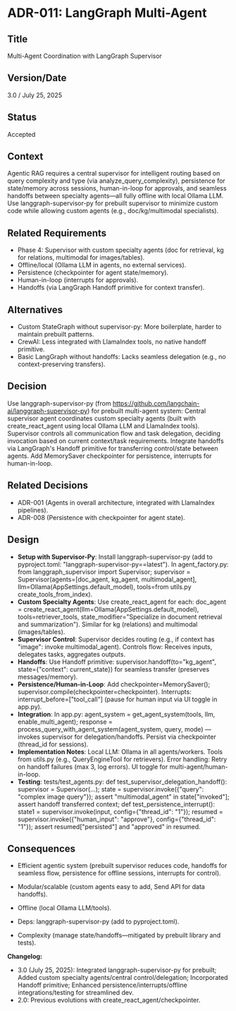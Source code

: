 # ADR-011: LangGraph Multi-Agent

## Title

Multi-Agent Coordination with LangGraph Supervisor

## Version/Date

3.0 / July 25, 2025

## Status

Accepted

## Context

Agentic RAG requires a central supervisor for intelligent routing based on query complexity and type (via analyze_query_complexity), persistence for state/memory across sessions, human-in-loop for approvals, and seamless handoffs between specialty agents—all fully offline with local Ollama LLM. Use langgraph-supervisor-py for prebuilt supervisor to minimize custom code while allowing custom agents (e.g., doc/kg/multimodal specialists).

## Related Requirements

- Phase 4: Supervisor with custom specialty agents (doc for retrieval, kg for relations, multimodal for images/tables).
- Offline/local (Ollama LLM in agents, no external services).
- Persistence (checkpointer for agent state/memory).
- Human-in-loop (interrupts for approvals).
- Handoffs (via LangGraph Handoff primitive for context transfer).

## Alternatives

- Custom StateGraph without supervisor-py: More boilerplate, harder to maintain prebuilt patterns.
- CrewAI: Less integrated with LlamaIndex tools, no native handoff primitive.
- Basic LangGraph without handoffs: Lacks seamless delegation (e.g., no context-preserving transfers).

## Decision

Use langgraph-supervisor-py (from <https://github.com/langchain-ai/langgraph-supervisor-py>) for prebuilt multi-agent system: Central supervisor agent coordinates custom specialty agents (built with create_react_agent using local Ollama LLM and LlamaIndex tools). Supervisor controls all communication flow and task delegation, deciding invocation based on current context/task requirements. Integrate handoffs via LangGraph's Handoff primitive[](https://langchain-ai.github.io/langgraph/agents/multi-agent/) for transferring control/state between agents. Add MemorySaver checkpointer for persistence, interrupts for human-in-loop.

## Related Decisions

- ADR-001 (Agents in overall architecture, integrated with LlamaIndex pipelines).
- ADR-008 (Persistence with checkpointer for agent state).

## Design

- **Setup with Supervisor-Py**: Install langgraph-supervisor-py (add to pyproject.toml: "langgraph-supervisor-py==latest"). In agent_factory.py: from langgraph_supervisor import Supervisor; supervisor = Supervisor(agents=[doc_agent, kg_agent, multimodal_agent], llm=Ollama(AppSettings.default_model), tools=from utils.py create_tools_from_index).
- **Custom Specialty Agents**: Use create_react_agent for each: doc_agent = create_react_agent(llm=Ollama(AppSettings.default_model), tools=retriever_tools, state_modifier="Specialize in document retrieval and summarization"). Similar for kg (relations) and multimodal (images/tables).
- **Supervisor Control**: Supervisor decides routing (e.g., if context has "image": invoke multimodal_agent). Controls flow: Receives inputs, delegates tasks, aggregates outputs.
- **Handoffs**: Use Handoff primitive: supervisor.handoff(to="kg_agent", state={"context": current_state}) for seamless transfer (preserves messages/memory).
- **Persistence/Human-in-Loop**: Add checkpointer=MemorySaver(); supervisor.compile(checkpointer=checkpointer). Interrupts: interrupt_before=["tool_call"] (pause for human input via UI toggle in app.py).
- **Integration**: In app.py: agent_system = get_agent_system(tools, llm, enable_multi_agent); response = process_query_with_agent_system(agent_system, query, mode) — invokes supervisor for delegation/handoffs. Persist via checkpointer (thread_id for sessions).
- **Implementation Notes**: Local LLM: Ollama in all agents/workers. Tools from utils.py (e.g., QueryEngineTool for retrievers). Error handling: Retry on handoff failures (max 3, log errors). UI toggle for multi-agent/human-in-loop.
- **Testing**: tests/test_agents.py: def test_supervisor_delegation_handoff(): supervisor = Supervisor(...); state = supervisor.invoke({"query": "complex image query"}); assert "multimodal_agent" in state["invoked"]; assert handoff transferred context; def test_persistence_interrupt(): state1 = supervisor.invoke(input, config={"thread_id": "1"}); resumed = supervisor.invoke({"human_input": "approve"}, config={"thread_id": "1"}); assert resumed["persisted"] and "approved" in resumed.

## Consequences

- Efficient agentic system (prebuilt supervisor reduces code, handoffs for seamless flow, persistence for offline sessions, interrupts for control).
- Modular/scalable (custom agents easy to add, Send API for data handoffs).
- Offline (local Ollama LLM/tools).

- Deps: langgraph-supervisor-py (add to pyproject.toml).
- Complexity (manage state/handoffs—mitigated by prebuilt library and tests).

**Changelog:**  

- 3.0 (July 25, 2025): Integrated langgraph-supervisor-py for prebuilt; Added custom specialty agents/central control/delegation; Incorporated Handoff primitive; Enhanced persistence/interrupts/offline integrations/testing for streamlined dev.
- 2.0: Previous evolutions with create_react_agent/checkpointer.
